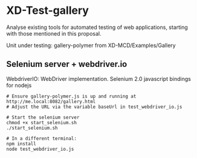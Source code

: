 # XD-Test-gallery

Analyse existing tools for automated testing of web applications, starting with those mentioned in this proposal.

Unit under testing: gallery-polymer from XD-MCD/Examples/Gallery

## Selenium server + webdriver.io

WebdriverIO: WebDriver implementation. Selenium 2.0 javascript bindings for nodejs

    # Ensure gallery-polymer.js is up and running at http://me.local:8082/gallery.html
    # Adjust the URL via the variable baseUrl in test_webdriver_io.js
    
    # Start the selenium server
    chmod +x start_selenium.sh
    ./start_selenium.sh
    
    # In a different terminal:
    npm install
    node test_webdriver_io.js

